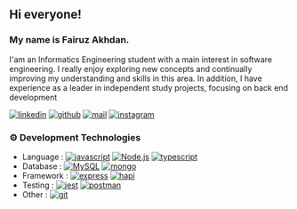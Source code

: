 
## Hi everyone!

### My name is **Fairuz Akhdan**.
I'am an Informatics Engineering student with a main interest in software engineering. I really enjoy exploring new concepts and continually improving my understanding and skills in this area. In addition, I have experience as a leader in independent study projects, focusing on back end development

[![linkedin][linkedin]](https://www.linkedin.com/in/fairuz-akhdan-1aa2a51a5)
[![github][github]](https://github.com/fairuzakhdan)
[![mail][mail]](mailto:fairuzakhdan01@gmail.com)
[![instagram][instagram]](https://www.instagram.com/fairuzakhdann)


### ⚙️ Development Technologies
-   Language :
    [![javascript][javascript]][Javascript-url]
    [![Node.js][NodeJS]][NodeJS-url]
    [![typescript][typescript]][Typescript-url]
-   Database :
    [![MySQL][MySQL]][MySQL-url]
    [![mongo][mongo]][Mongo-url]
-   Framework :
    [![express][express]][Express-url]
    [![hapi][hapi]][Hapi-url]
-   Testing :
    [![jest][jest]][Jest-url]
    [![postman][postman]][Postman-url]
-   Other :
    [![git][git]][Git-url]

<!-- MARKDOWN LINKS & IMAGES -->

[MySQL-url]: https://www.mysql.com/
[MySQL]: https://img.shields.io/badge/MySQL-orange?style=for-the-badge&logo=mysql&logoColor=white
[NodeJS-url]: https://nodejs.org/en
[NodeJS]: https://img.shields.io/badge/Node.js-43853D?style=for-the-badge&logo=node.js&logoColor=white
[Javascript-url]: https://developer.mozilla.org/en-US/docs/Learn/JavaScript
[javascript]: https://img.shields.io/badge/JavaScript-F7DF1E?style=for-the-badge&logo=javascript&logoColor=black
[Typescript-url]: https://www.typescriptlang.org/
[typescript]: https://img.shields.io/badge/Typescript-blue?style=for-the-badge&logo=typescript&logoColor=white
[Express-url]: https://expressjs.com/
[express]: https://img.shields.io/badge/Express-white?style=for-the-badge&logo=express&logoColor=black
[Hapi-url]: https://hapi.dev/
[hapi]: https://img.shields.io/badge/Hapi-white?style=for-the-badge&logo=hapi&logoColor=black
[Git-url]:https://git-scm.com/
[git]: https://img.shields.io/badge/Git-FF1330?style=for-the-badge&logo=git&logoColor=white
[Jest-url]: https://jestjs.io/
[jest]: https://img.shields.io/badge/Jest-983672?style=for-the-badge&logo=jest&logoColor=white
[Mongo-url]:https://www.mongodb.com/docs/
[mongo]: https://img.shields.io/badge/MongoDB-black?style=for-the-badge&logo=mongodb&logoColor=green
[Postman-url]: https://www.postman.com
[postman]: https://img.shields.io/badge/Postman-tomato?style=for-the-badge&logo=postman&logoColor=white
[instagram]: https://img.shields.io/badge/Instagram-E4405F?style=for-the-badge&logo=instagram&logoColor=white
[linkedin]: https://img.shields.io/badge/LinkedIn-0077B5?style=for-the-badge&logo=linkedin&logoColor=white
[github]: https://img.shields.io/badge/Github-black?style=for-the-badge&logo=github&logoColor=white
[mail]: https://img.shields.io/badge/Mail-FF0000?style=for-the-badge&logo=gmail&logoColor=white


